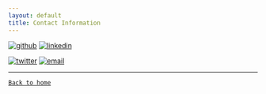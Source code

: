 ```yaml
---
layout: default
title: Contact Information
---
```


[![github](/images/octocat_leopard.png)](https://github.com/beeankha) [![linkedin](/images/linkedin.png)](https://www.linkedin.com/in/beeankha/)

[![twitter](/images/twitter.png)](https://twitter.com/bizonks) [![email](/images/gmail.png)](mailto:beeankha@gmail.com)

* * *

[`Back to home`](https://beeankha.github.io/)